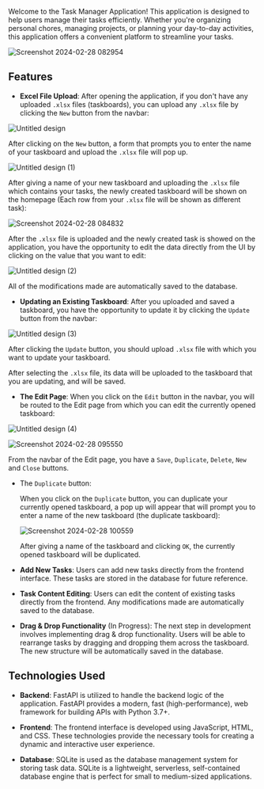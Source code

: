 Welcome to the Task Manager Application! This application is designed to help users manage their tasks efficiently. Whether you're organizing personal chores, managing projects, or planning your day-to-day activities, this application offers a convenient platform to streamline your tasks.

![Screenshot 2024-02-28 082954](https://github.com/DonkoTonev/Task-Manager/assets/116662870/c6b21dd3-5338-4ffc-bcc1-b97a90e1c3ad)


## Features

- **Excel File Upload**: After opening the application, if you don't have any uploaded `.xlsx` files (taskboards), you can upload any `.xlsx` file by clicking the `New` button from the navbar:

![Untitled design](https://github.com/DonkoTonev/Task-Manager/assets/116662870/6f11d8b8-7e27-4c9c-98d1-85a2d07504df)

After clicking on the `New` button, a form that prompts you to enter the name of your taskboard and upload the `.xlsx` file will pop up.

![Untitled design (1)](https://github.com/DonkoTonev/Task-Manager/assets/116662870/aecdf2b3-0637-4950-892f-edc667081aad)

After giving a name of your new taskboard and uploading the `.xlsx` file which contains your tasks, the newly created taskboard will be shown on the homepage (Each row from your `.xlsx` file will be shown as different task):

![Screenshot 2024-02-28 084832](https://github.com/DonkoTonev/Task-Manager/assets/116662870/ad8f091f-6860-4fee-8ce3-51007b6cefb4)

After the `.xlsx` file is uploaded and the newly created task is showed on the application, you have the opportunity to edit the data directly from the UI by clicking on the value that you want to edit:

![Untitled design (2)](https://github.com/DonkoTonev/Task-Manager/assets/116662870/b2ae577c-aaaa-4f3b-a215-0a86789b22c8)

All of the modifications made are automatically saved to the database.

- **Updating an Existing Taskboard**: After you uploaded and saved a taskboard, you have the opportunity to update it by clicking the `Update` button from the navbar:

![Untitled design (3)](https://github.com/DonkoTonev/Task-Manager/assets/116662870/fc7f7b84-6e70-4797-b2dc-95d95dd3bbc2)

After clicking the `Update` button, you should upload `.xlsx` file with which you want to update your taskboard. 

After selecting the `.xlsx` file, its data will be uploaded to the taskboard that you are updating, and will be saved.

- **The Edit Page**: When you click on the `Edit` button in the navbar, you will be routed to the Edit page from which you can edit the currently opened taskboard:

![Untitled design (4)](https://github.com/DonkoTonev/Task-Manager/assets/116662870/51008284-66c4-43df-803e-7c39816514b4)

![Screenshot 2024-02-28 095550](https://github.com/DonkoTonev/Task-Manager/assets/116662870/2a32d0f5-5796-41c3-8eb1-a5771433b3d9)

From the navbar of the Edit page, you have a `Save`, `Duplicate`, `Delete`, `New` and `Close` buttons.

- The `Duplicate` button:

  When you click on the `Duplicate` button, you can duplicate your currently opened taskboard, a pop up will appear that will prompt you to enter a name of the new taskboard (the duplicate taskboard):

  ![Screenshot 2024-02-28 100559](https://github.com/DonkoTonev/Task-Manager/assets/116662870/61d04729-7115-4230-9717-0190298dfc34)

  After giving a name of the taskboard and clicking `OK`, the currently opened taskboard will be duplicated.

- **Add New Tasks**: Users can add new tasks directly from the frontend interface. These tasks are stored in the database for future reference.
  
- **Task Content Editing**: Users can edit the content of existing tasks directly from the frontend. Any modifications made are automatically saved to the database.
  
- **Drag & Drop Functionality** (In Progress): The next step in development involves implementing drag & drop functionality. Users will be able to rearrange tasks by dragging and dropping them across the taskboard. The new structure will be automatically saved in the database.

## Technologies Used

- **Backend**: FastAPI is utilized to handle the backend logic of the application. FastAPI provides a modern, fast (high-performance), web framework for building APIs with Python 3.7+.

- **Frontend**: The frontend interface is developed using JavaScript, HTML, and CSS. These technologies provide the necessary tools for creating a dynamic and interactive user experience.

- **Database**: SQLite is used as the database management system for storing task data. SQLite is a lightweight, serverless, self-contained database engine that is perfect for small to medium-sized applications.



